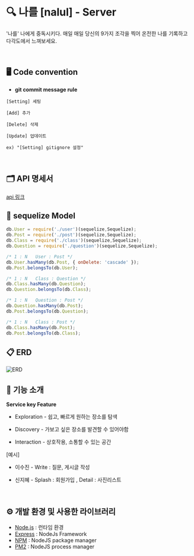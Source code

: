 
# 🔍 나를 [nalul] - Server
'나를' 나에게 중독시키다. 
 매일 매일 당신의 9가지 조각을 찍어 온전한 나를 기록하고 다각도에서 느껴보세요. 



<br/>

## 🖥 Code convention


- **git commit message rule** 
```
[Setting] 세팅

[Add] 추가

[Delete] 삭제

[Update] 업데이트

ex) "[Setting] gitignore 설정"
```

<br />

## 🗂 API 명세서

[api 링크](https://github.com/Soptkathon-27th-nalul/nalul-Server/wiki)

## 🔗 sequelize Model

```javascript
db.User = require('./user')(sequelize,Sequelize);
db.Post = require('./post')(sequelize,Sequelize);
db.Class = require('./class')(sequelize,Sequelize);
db.Question = require('./question')(sequelize,Sequelize);

/* 1 : N   User : Post */
db.User.hasMany(db.Post, { onDelete: 'cascade' });
db.Post.belongsTo(db.User);

/* 1 : N   Class : Question */
db.Class.hasMany(db.Question);
db.Question.belongsTo(db.Class);

/* 1 : N   Question : Post */
db.Question.hasMany(db.Post);
db.Post.belongsTo(db.Question);

/* 1 : N   Class : Post */
db.Class.hasMany(db.Post);
db.Post.belongsTo(db.Class);
```

## 📋 ERD

![ERD](https://s3-us-west-2.amazonaws.com/secure.notion-static.com/8bc1cb27-9572-42e8-9f3a-8d79cf54d3e0/Untitled.png)



## 📌 기능 소개
 **Service key Feature**
  * Exploration - 쉽고, 빠르게 원하는 장소를 탐색

  * Discovery - 가보고 싶은 장소를 발견할 수 있어야함

  * Interaction - 상호작용, 소통할 수 있는 공간


[예시]
 
- 이수진 - Write : 질문, 게시글 작성

- 신지혜 - Splash : 회원가입 , Detail : 사진리스트

<br />



## ⚙️ 개발 환경 및 사용한 라이브러리


- [Node.js](https://nodejs.org/ko/) : 런타임 환경
- [Express](https://expressjs.com/ko/) : NodeJs Framework
- [NPM](https://www.npmjs.com/) : NodeJS package manager
- [PM2](https://pm2.io/) : NodeJS process manager


<br />

<br />

